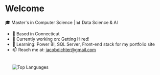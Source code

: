 # Welcome

🎓 Master's in Computer Science | 📊 Data Science & AI

- 📍 Based in Connecticut
- 🔭 Currently working on: Getting Hired!
- 🌱 Learning: Power BI, SQL Server, Front-end stack for my portfolio site
- 📫 Reach me at: jacobdichter@gmail.com
  <br><br><br>
![Top Languages](https://github-readme-stats.vercel.app/api/top-langs/?username=jacobdichter&theme=default)



